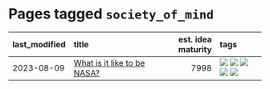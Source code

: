 # Pages tagged `society_of_mind`

|last_modified|title|est. idea maturity|tags
|:---|:---|---:|:---|
|2023-08-09|[What is it like to be NASA?](../what_is_it_like_to_be_nasa.md)|7998|[![](https://img.shields.io/badge/tag-disunity_of_identity-a3a5e9)](../tags/disunity_of_identity.md) [![](https://img.shields.io/badge/tag-organization_as_entity-a682e)](../tags/organization_as_entity.md) [![](https://img.shields.io/badge/tag-philosophy-35d420)](../tags/philosophy.md) [![](https://img.shields.io/badge/tag-society_of_mind-1661bc)](../tags/society_of_mind.md) [![](https://img.shields.io/badge/tag-theory_of_mind-296bb1)](../tags/theory_of_mind.md)|